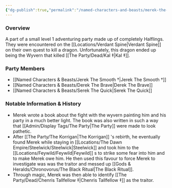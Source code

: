 ```yaml
---
{"dg-publish":true,"permalink":"/named-characters-and-beasts/merek-the-wise/","tags":["NPC"],"noteIcon":"","created":"2024-05-06T00:16:39.624+01:00","updated":"2024-12-13T17:33:51.996+00:00"}
---
```



### Overview
A part of a small level 1 adventuring party made up of completely Halflings. They were encountered on the [[Locations/Verdant Spine\|Verdant Spine]] on their own quest to kill a dragon. Unfortunately, this dragon ended up being the Wyvern that killed [[The Party/Dead/Kal ‡\|Kal ‡]]. 

### Party Members 
- [[Named Characters & Beasts/Jerek The Smooth †\|Jerek The Smooth †]]
- [[Named Characters & Beasts/Derek The Brave\|Derek The Brave]]
- [[Named Characters & Beasts/Serek The Quick\|Serek The Quick]]

### Notable Information & History 
- Merek wrote a book about the fight with the wyvern painting him and his party in a much better light. The book was also written in such a way that [[Admin/Display Tags/The Party\|The Party]] were made to look pathetic. 
- After [[The Party/The Korrigan\|The Korrigan]] 's rebirth, he eventually found Merek while staying in [[Locations/The Dawn Empire/Steelwick/Steelwick\|Steelwick]] and took him to the [[Locations/Feywild/Feywild\|Feywild]] s to strike some fear into him and to make Merek owe him. He then used this favour to force Merek to investigate was was the traitor and messed up [[Gods & Heralds/Chronovorus/The Black Ritual\|The Black Ritual]].
- Through magic, Merek was then able to identify [[The Party/Dead/Chenris Tallfellow ‡\|Chenris Tallfellow ‡]] as the traitor. 


